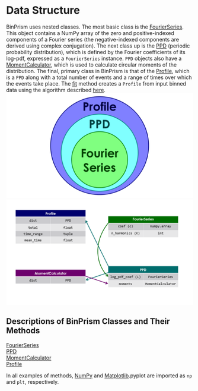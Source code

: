 # Data Structure
BinPrism uses nested classes. The most basic class is the [FourierSeries](FourierSeries/FourierSeries.md). This object contains a NumPy array of the zero and positive-indexed components of a Fourier series (the negative-indexed components are derived using complex conjugation). The next class up is the [PPD](PPD/PPD.md) (periodic probability distribution), which is defined by the Fourier coefficients of its log-pdf, expressed as a `FourierSeries` instance. `PPD` objects also have a [MomentCalculator](MomentCalculator/MomentCalculator.md), which is used to calculate circular moments of the distribution. The final, primary class in BinPrism is that of the [Profile](Profile/Profile.md), which is a `PPD` along with a total number of events and a range of times over which the events take place. The [fit](fit.md) method creates a `Profile` from input binned data using the algorithm described [here](methodology.md).
![alt-text](BinPrismStructure/Slide2.PNG "Nested Class Structure")
![alt-text](BinPrismStructure/Slide1.PNG "BinPrism Data Schema")
## Descriptions of BinPrism Classes and Their Methods
[FourierSeries](FourierSeries/FourierSeries.md) <br />
[PPD](PPD/PPD.md) <br />
[MomentCalculator](MomentCalculator/MomentCalculator.md) <br />
[Profile](Profile/Profile.md) <br />

In all examples of methods, [NumPy](http://www.numpy.org/) and [Matplotlib](https://matplotlib.org/).pyplot are imported as `np` and `plt`, respectively.
